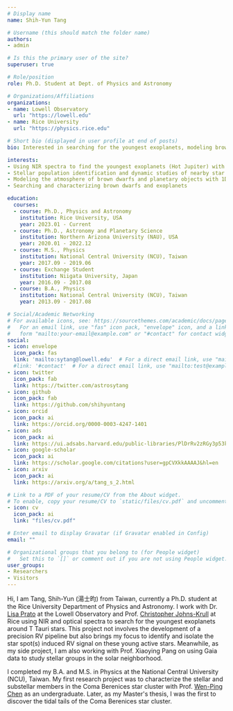 ```yaml
---
# Display name
name: Shih-Yun Tang

# Username (this should match the folder name)
authors:
- admin

# Is this the primary user of the site?
superuser: true

# Role/position
role: Ph.D. Student at Dept. of Physics and Astronomy

# Organizations/Affiliations
organizations:
- name: Lowell Observatory
  url: "https://lowell.edu"
- name: Rice University
  url: "https://physics.rice.edu"

# Short bio (displayed in user profile at end of posts)
bio: Interested in searching for the youngest exoplanets, modeling brown dwarf's atmosphere, and studying stellar cluster's dynamics.

interests:
- Using NIR spectra to find the youngest exoplanets (Hot Jupiter) with the RV technique.
- Stellar population identification and dynamic studies of nearby star clusters and moving groups
- Modeling the atmosphere of brown dwarfs and planetary objects with 1D radiative-convective model.
- Searching and characterizing brown dwarfs and exoplanets

education:
  courses:
  - course: Ph.D., Physics and Astronomy
    institution: Rice University, USA
    year: 2023.01 - Current
  - course: Ph.D., Astronomy and Planetary Science
    institution: Northern Arizona University (NAU), USA
    year: 2020.01 - 2022.12
  - course: M.S., Physics
    institution: National Central University (NCU), Taiwan
    year: 2017.09 - 2019.06
  - course: Exchange Student
    institution: Niigata University, Japan
    year: 2016.09 - 2017.08
  - course: B.A., Physics
    institution: National Central University (NCU), Taiwan
    year: 2013.09 - 2017.08

# Social/Academic Networking
# For available icons, see: https://sourcethemes.com/academic/docs/page-builder/#icons
#   For an email link, use "fas" icon pack, "envelope" icon, and a link in the
#   form "mailto:your-email@example.com" or "#contact" for contact widget.
social:
- icon: envelope
  icon_pack: fas
  link: 'mailto:sytang@lowell.edu'  # For a direct email link, use "mailto:test@example.org".
  #link: '#contact'  # For a direct email link, use "mailto:test@example.org".
- icon: twitter
  icon_pack: fab
  link: https://twitter.com/astrosytang
- icon: github
  icon_pack: fab
  link: https://github.com/shihyuntang
- icon: orcid
  icon_pack: ai
  link: https://orcid.org/0000-0003-4247-1401
- icon: ads
  icon_pack: ai
  link: https://ui.adsabs.harvard.edu/public-libraries/PlDrRv2zRGy3p53kCUbDPQ
- icon: google-scholar
  icon_pack: ai
  link: https://scholar.google.com/citations?user=gpCVXkkAAAAJ&hl=en
- icon: arxiv
  icon_pack: ai
  link: https://arxiv.org/a/tang_s_2.html

# Link to a PDF of your resume/CV from the About widget.
# To enable, copy your resume/CV to `static/files/cv.pdf` and uncomment the lines below.
- icon: cv
  icon_pack: ai
  link: "files/cv.pdf"

# Enter email to display Gravatar (if Gravatar enabled in Config)
email: ""

# Organizational groups that you belong to (for People widget)
#   Set this to `[]` or comment out if you are not using People widget.
user_groups:
- Researchers
- Visitors
---
```


Hi, I am Tang, Shih-Yun (湯士昀) from Taiwan, currently a Ph.D. student at the Rice University Department of Physics and Astronomy. I work with  Dr. [Lisa Prato](http://www2.lowell.edu/users/lprato/) at the Lowell Observatory and Prof. [Christopher Johns-Krull](http://www.ruf.rice.edu/~cmj/) at Rice using NIR and optical spectra to search for the youngest exoplanets around T Tauri stars. This project not involves the development of a precision RV pipeline but also brings my focus to identify and isolate the star spot(s) induced RV signal on these young active stars. Meanwhile, as my side project, I am also working with Prof. Xiaoying Pang on using Gaia data to study stellar groups in the solar neighborhood.

I completed my B.A. and M.S. in Physics at the National Central University (NCU), Taiwan. My first research project was to characterize the stellar and substellar members in the Coma Berenices star cluster with Prof. [Wen-Ping Chen](https://www.astro.ncu.edu.tw/~wchen/wp_chen/index.htm) as an undergraduate. Later, as my Master's thesis, I was the first to discover the tidal tails of the Coma Berenices star cluster.
